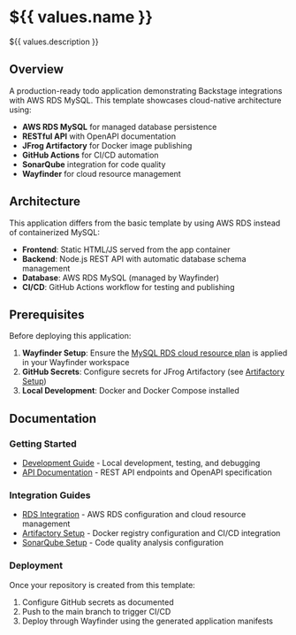 # ${{ values.name }}

${{ values.description }}

## Overview

A production-ready todo application demonstrating Backstage integrations with AWS RDS MySQL. This template showcases cloud-native architecture using:

- **AWS RDS MySQL** for managed database persistence
- **RESTful API** with OpenAPI documentation
- **JFrog Artifactory** for Docker image publishing
- **GitHub Actions** for CI/CD automation
- **SonarQube** integration for code quality
- **Wayfinder** for cloud resource management

## Architecture

This application differs from the basic template by using AWS RDS instead of containerized MySQL:

- **Frontend**: Static HTML/JS served from the app container
- **Backend**: Node.js REST API with automatic database schema management
- **Database**: AWS RDS MySQL (managed by Wayfinder)
- **CI/CD**: GitHub Actions workflow for testing and publishing

## Prerequisites

Before deploying this application:

1. **Wayfinder Setup**: Ensure the [MySQL RDS cloud resource plan](../mysql-rds-cloud-resource-plan.yaml) is applied in your Wayfinder workspace
2. **GitHub Secrets**: Configure secrets for JFrog Artifactory (see [Artifactory Setup](artifactory-setup.md))
3. **Local Development**: Docker and Docker Compose installed

## Documentation

### Getting Started
- [Development Guide](development.md) - Local development, testing, and debugging
- [API Documentation](../app/openapi.yaml) - REST API endpoints and OpenAPI specification

### Integration Guides
- [RDS Integration](rds-integration.md) - AWS RDS configuration and cloud resource management
- [Artifactory Setup](artifactory-setup.md) - Docker registry configuration and CI/CD integration
- [SonarQube Setup](sonarqube-setup.md) - Code quality analysis configuration

### Deployment
Once your repository is created from this template:
1. Configure GitHub secrets as documented
2. Push to the main branch to trigger CI/CD
3. Deploy through Wayfinder using the generated application manifests